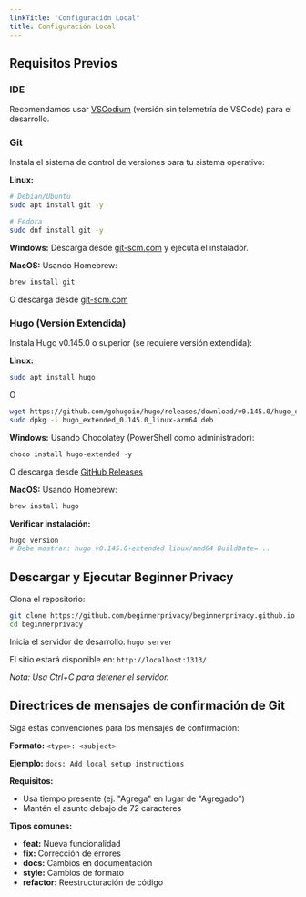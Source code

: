 ```yaml
---
linkTitle: "Configuración Local"
title: Configuración Local
---
```

## Requisitos Previos
### IDE
Recomendamos usar [VSCodium](https://vscodium.com/) (versión sin telemetría de VSCode) para el desarrollo.

### Git
Instala el sistema de control de versiones para tu sistema operativo:

**Linux:**
```bash
# Debian/Ubuntu
sudo apt install git -y

# Fedora
sudo dnf install git -y
```

**Windows:**
Descarga desde [git-scm.com](https://git-scm.com/downloads/win) y ejecuta el instalador.

**MacOS:**
Usando Homebrew:
```bash
brew install git
```
O descarga desde [git-scm.com](https://git-scm.com/downloads/mac)

### Hugo (Versión Extendida)
Instala Hugo v0.145.0 o superior (se requiere versión extendida):

**Linux:**
```bash
sudo apt install hugo
```
O
```bash
wget https://github.com/gohugoio/hugo/releases/download/v0.145.0/hugo_extended_0.145.0_linux-arm64.deb
sudo dpkg -i hugo_extended_0.145.0_linux-arm64.deb
```

**Windows:**
Usando Chocolatey (PowerShell como administrador):
```powershell
choco install hugo-extended -y
```
O descarga desde [GitHub Releases](https://github.com/gohugoio/hugo/releases)

**MacOS:**
Usando Homebrew:
```bash
brew install hugo
```

**Verificar instalación:**
```bash
hugo version
# Debe mostrar: hugo v0.145.0+extended linux/amd64 BuildDate=...
```

## Descargar y Ejecutar Beginner Privacy
Clona el repositorio:
```bash
git clone https://github.com/beginnerprivacy/beginnerprivacy.github.io
cd beginnerprivacy
```

Inicia el servidor de desarrollo:
`hugo server`

El sitio estará disponible en:
`http://localhost:1313/`

*Nota: Usa Ctrl+C para detener el servidor.*

## Directrices de mensajes de confirmación de Git
Siga estas convenciones para los mensajes de confirmación:

**Formato:**
`<type>: <subject>`

**Ejemplo:**
`docs: Add local setup instructions`

**Requisitos:**
- Usa tiempo presente (ej. "Agrega" en lugar de "Agregado")
- Mantén el asunto debajo de 72 caracteres

**Tipos comunes:**
- **feat:** Nueva funcionalidad
- **fix:** Corrección de errores
- **docs:** Cambios en documentación
- **style:** Cambios de formato
- **refactor:** Reestructuración de código
